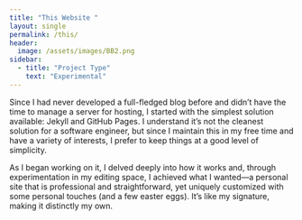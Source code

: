 ```yaml
---
title: "This Website "
layout: single
permalink: /this/
header:
  image: /assets/images/BB2.png
sidebar:
  - title: "Project Type"
    text: "Experimental"
---
```

<!-- This site reflects my curiosity and personality. Since I had never developed a full blog before and didn’t have time to manage a server, I opted for the simplest solution: Jekyll and GitHub Pages. As I worked on it, I explored how it functions and experimented in my editing space. The result is a personal site that is professional and straightforward, yet uniquely customized with personal touches and a few easter eggs. It truly represents my signature style. -->
Since I had never developed a full-fledged blog before and didn’t have the time to manage a server for hosting, I started with the simplest solution available: Jekyll and GitHub Pages. 
I understand it’s not the cleanest solution for a software engineer, but since I maintain this in my free time and have a variety of interests, I prefer to keep things at a good level of simplicity.

As I began working on it, I delved deeply into how it works and, through experimentation in my editing space, I achieved what I wanted—a personal site that is professional and straightforward, yet uniquely customized with some personal touches (and a few easter eggs). It’s like my signature, making it distinctly my own.

